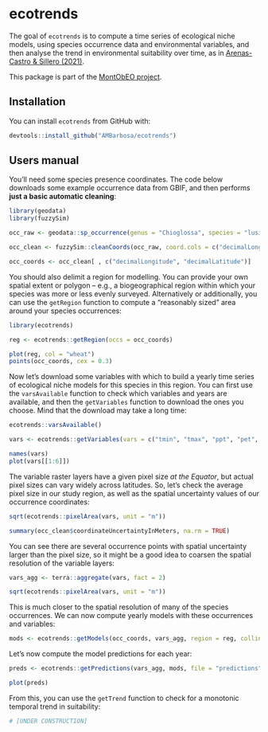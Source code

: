
<!-- README.md is generated from README.Rmd. Please edit that file -->

# ecotrends

<!-- badges: start -->
<!-- badges: end -->

The goal of `ecotrends` is to compute a time series of ecological niche
models, using species occurrence data and environmental variables, and
then analyse the trend in environmental suitability over time, as in
[Arenas-Castro & Sillero
(2021)](https://doi.org/10.1016/j.scitotenv.2021.147172).

This package is part of the [MontObEO
project](https://montobeo.wordpress.com/).

## Installation

You can install `ecotrends` from GitHub with:

``` r
devtools::install_github("AMBarbosa/ecotrends")
```

## Users manual

You’ll need some species presence coordinates. The code below downloads
some example occurrence data from GBIF, and then performs **just a basic
automatic cleaning**:

``` r
library(geodata)
library(fuzzySim)

occ_raw <- geodata::sp_occurrence(genus = "Chioglossa", species = "lusitanica", fixnames = FALSE)

occ_clean <- fuzzySim::cleanCoords(occ_raw, coord.cols = c("decimalLongitude", "decimalLatitude"), uncert.col = "coordinateUncertaintyInMeters", uncert.limit = 10000, year.col = "year", year.min = 1970, abs.col = "occurrenceStatus", plot = TRUE)

occ_coords <- occ_clean[ , c("decimalLongitude", "decimalLatitude")]
```

You should also delimit a region for modelling. You can provide your own
spatial extent or polygon – e.g., a biogeographical region within which
your species was more or less evenly surveyed. Alternatively or
additionally, you can use the `getRegion` function to compute a
“reasonably sized” area around your species occurrences:

``` r
library(ecotrends)

reg <- ecotrends::getRegion(occs = occ_coords)

plot(reg, col = "wheat")
points(occ_coords, cex = 0.3)
```

Now let’s download some variables with which to build a yearly time
series of ecological niche models for this species in this region. You
can first use the `varsAvailable` function to check which variables and
years are available, and then the `getVariables` function to download
the ones you choose. Mind that the download may take a long time:

``` r
ecotrends::varsAvailable()

vars <- ecotrends::getVariables(vars = c("tmin", "tmax", "ppt", "pet", "ws"), years = 1990:1981, region = reg, file = "variable_rasters")

names(vars)
plot(vars[[1:6]])
```

The variable raster layers have a given pixel size *at the Equator*, but
actual pixel sizes can vary widely across latitudes. So, let’s check the
average pixel size in our study region, as well as the spatial
uncertainty values of our occurrence coordinates:

``` r
sqrt(ecotrends::pixelArea(vars, unit = "m"))

summary(occ_clean$coordinateUncertaintyInMeters, na.rm = TRUE)
```

You can see there are several occurrence points with spatial uncertainty
larger than the pixel size, so it might be a good idea to coarsen the
spatial resolution of the variable layers:

``` r
vars_agg <- terra::aggregate(vars, fact = 2)

sqrt(ecotrends::pixelArea(vars, unit = "m"))
```

This is much closer to the spatial resolution of many of the species
occurrences. We can now compute yearly models with these occurrences and
variables:

``` r
mods <- ecotrends::getModels(occ_coords, vars_agg, region = reg, collin = TRUE, file = "models")
```

Let’s now compute the model predictions for each year:

``` r
preds <- ecotrends::getPredictions(vars_agg, mods, file = "predictions")

plot(preds)
```

From this, you can use the `getTrend` function to check for a monotonic
temporal trend in suitability:

``` r
# [UNDER CONSTRUCTION]
```
